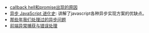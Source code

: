 * [callback hell和promise出现的原因](http://www.infoq.com/cn/articles/nodejs-callback-hell)
* [异步 JavaScript 进化史](https://zhuanlan.zhihu.com/p/20322843): 讲解了javascript各种异步实现方案的优缺点。
* [那些年我们处理过的异步问题](https://github.com/dt-fe/weekly/issues/6)
* [前端异常捕获与错误处理](https://github.com/hawx1993/tech-blog/issues/13)